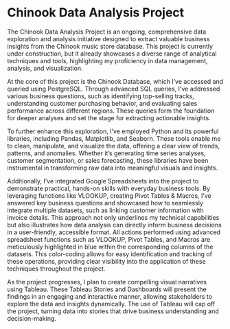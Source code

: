 # Chinook Data Analysis Project

The Chinook Data Analysis Project is an ongoing, comprehensive data exploration and analysis initiative designed to extract valuable business insights from the Chinook music store database. This project is currently under construction, but it already showcases a diverse range of analytical techniques and tools, highlighting my proficiency in data management, analysis, and visualization.

At the core of this project is the Chinook Database, which I’ve accessed and queried using PostgreSQL. Through advanced SQL queries, I’ve addressed various business questions, such as identifying top-selling tracks, understanding customer purchasing behavior, and evaluating sales performance across different regions. These queries form the foundation for deeper analyses and set the stage for extracting actionable insights.

To further enhance this exploration, I’ve employed Python and its powerful libraries, including Pandas, Matplotlib, and Seaborn. These tools enable me to clean, manipulate, and visualize the data, offering a clear view of trends, patterns, and anomalies. Whether it’s generating time series analyses, customer segmentation, or sales forecasting, these libraries have been instrumental in transforming raw data into meaningful visuals and insights.

Additionally, I’ve integrated Google Spreadsheets into the project to demonstrate practical, hands-on skills with everyday business tools. By leveraging functions like VLOOKUP, creating Pivot Tables & Macros, I’ve answered key business questions and showcased how to seamlessly integrate multiple datasets, such as linking customer information with invoice details. This approach not only underlines my technical capabilities but also illustrates how data analysis can directly inform business decisions in a user-friendly, accessible format. All actions performed using advanced spreadsheet functions such as VLOOKUP, Pivot Tables, and Macros are meticulously highlighted in blue within the corresponding columns of the datasets. This color-coding allows for easy identification and tracking of these operations, providing clear visibility into the application of these techniques throughout the project.

As the project progresses, I plan to create compelling visual narratives using Tableau. These Tableau Stories and Dashboards will present the findings in an engaging and interactive manner, allowing stakeholders to explore the data and insights dynamically. The use of Tableau will cap off the project, turning data into stories that drive business understanding and decision-making.

